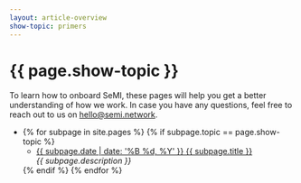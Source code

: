 ```yaml
---
layout: article-overview
show-topic: primers
---
```


<!-- THIS PAGE CONTAINS THE INDEX FOR THIS FOLDER -->

# {{ page.show-topic }}

To learn how to onboard SeMI, these pages will help you get a better understanding of how we work. In case you have any questions, feel free to reach out to us on hello@semi.network.

<ul class="article-overview">
    <li>
        {% for subpage in site.pages %}
            {% if subpage.topic == page.show-topic %}
                <ul>
                    <li><a href="{{ subpage.url }}">{{ subpage.date | date: '%B %d, %Y' }} {{ subpage.title }}</a>
                    <br>
                    <i>
                        {{ subpage.description }}
                    </i>
                    </li>
                </ul>
            {% endif %}
        {% endfor %}
    </li>
</ul>